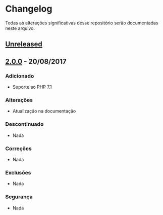 # Changelog

Todas as alterações significativas desse repositório serão documentadas neste arquivo.


## [Unreleased]

## [2.0.0] - 20/08/2017
### Adicionado
- Suporte ao PHP 7.1

### Alterações
- Atualização na documentação

### Descontinuado
- Nada

### Correções
- Nada

### Exclusões
- Nada

### Segurança
- Nada

[Unreleased]: https://github.com/carlosfgti/vagrant-setup-php/compare/2.0.0...HEAD
[2.0.0]: https://github.com/carlosfgti/vagrant-setup-php/compare/v1.1.4...v2.0.0